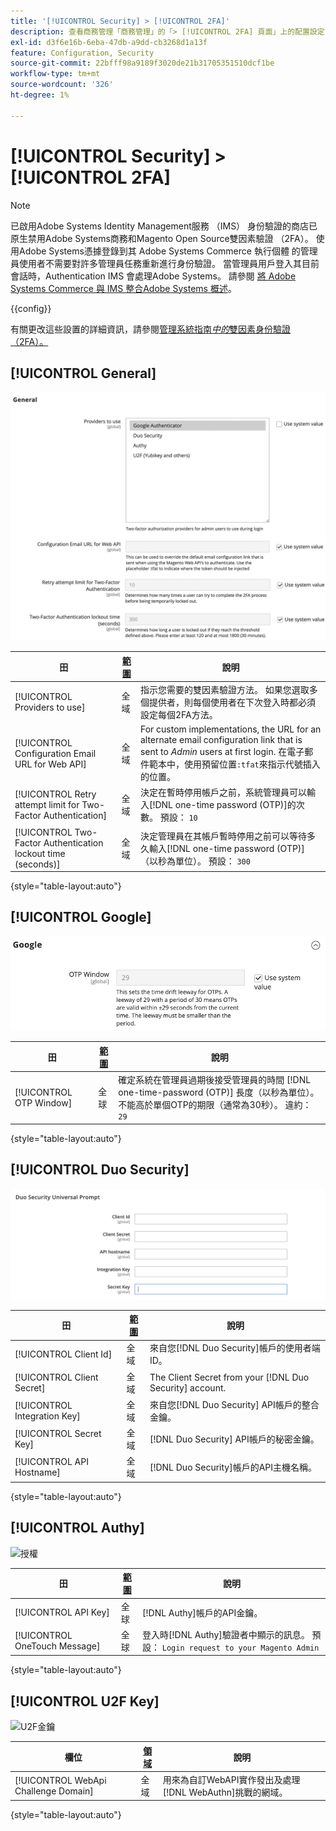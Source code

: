 ```yaml
---
title: '[!UICONTROL Security] > [!UICONTROL 2FA]'
description: 查看商務管理「商務管理」的「> [!UICONTROL 2FA] 頁面」上的配置設定[!UICONTROL Security]。
exl-id: d3f6e16b-6eba-47db-a9dd-cb3268d1a13f
feature: Configuration, Security
source-git-commit: 22bfff98a9189f3020de21b31705351510dcf1be
workflow-type: tm+mt
source-wordcount: '326'
ht-degree: 1%

---
```


# [!UICONTROL Security] > [!UICONTROL 2FA]

>[!NOTE]
>
>已啟用Adobe Systems Identity Management服務 （IMS） 身份驗證的商店已原生禁用Adobe Systems商務和Magento Open Source雙因素驗證 （2FA）。 使用Adobe Systems憑據登錄到其 Adobe Systems Commerce 執行個體 的管理員使用者不需要對許多管理員任務重新進行身份驗證。 當管理員用戶登入其目前會話時，Authentication IMS 會處理Adobe Systems。 請參閱 [將 Adobe Systems Commerce 與 IMS 整合Adobe Systems 概述](https://experienceleague.adobe.com/docs/commerce-admin/start/admin/ims/adobe-ims-integration-overview.html?lang=zh-Hant)。

{{config}}

有關更改這些設置的詳細資訊，請參閱[管理系統指南&#x200B;_中的_&#x200B;雙因素身份驗證 （2FA）。](../../systems/security-two-factor-authentication.md)

## [!UICONTROL General]

![常規](./assets/2fa-general.png)<!-- zoom -->

| 田 | [範圍](../../getting-started/websites-stores-views.md#scope-settings) | 說明 |
|--- |--- |--- |
| [!UICONTROL Providers to use] | 全域 | 指示您需要的雙因素驗證方法。 如果您選取多個提供者，則每個使用者在下次登入時都必須設定每個2FA方法。 |
| [!UICONTROL Configuration Email URL for Web API] | 全域 | For custom implementations, the URL for an alternate email configuration link that is sent to _Admin_ users at first login. 在電子郵件範本中，使用預留位置`:tfat`來指示代號插入的位置。 |
| [!UICONTROL Retry attempt limit for Two-Factor Authentication] | 全域 | 決定在暫時停用帳戶之前，系統管理員可以輸入[!DNL one-time password (OTP)]的次數。 預設： `10` |
| [!UICONTROL Two-Factor Authentication lockout time (seconds)] | 全域 | 決定管理員在其帳戶暫時停用之前可以等待多久輸入[!DNL one-time password (OTP)] （以秒為單位）。 預設： `300` |

{style="table-layout:auto"}

## [!UICONTROL Google]

![谷歌](./assets/2fa-google.png)<!-- zoom -->

| 田 | [範圍](../../getting-started/websites-stores-views.md#scope-settings) | 說明 |
|--- |--- |--- |
| [!UICONTROL OTP Window] | 全球 | 確定系統在管理員過期後接受管理員的時間 [!DNL one-time-password (OTP)] 長度（以秒為單位）。 不能高於單個OTP的期限（通常為30秒）。 違約： `29` |

{style="table-layout:auto"}

## [!UICONTROL Duo Security]

![二重奏安全](./assets/2fa-duo-security.png)<!-- zoom -->

| 田 | [範圍](../../getting-started/websites-stores-views.md#scope-settings) | 說明 |
|--- |--- |--- |
| [!UICONTROL Client Id] | 全域 | 來自您[!DNL Duo Security]帳戶的使用者端ID。 |
| [!UICONTROL Client Secret] | 全域 | The Client Secret from your [!DNL Duo Security] account. |
| [!UICONTROL Integration Key] | 全域 | 來自您[!DNL Duo Security] API帳戶的整合金鑰。 |
| [!UICONTROL Secret Key] | 全域 | [!DNL Duo Security] API帳戶的秘密金鑰。 |
| [!UICONTROL API Hostname] | 全域 | [!DNL Duo Security]帳戶的API主機名稱。 |

{style="table-layout:auto"}

## [!UICONTROL Authy]

![授權](./assets/2fa-authy.png)<!-- zoom -->

| 田 | [範圍](../../getting-started/websites-stores-views.md#scope-settings) | 說明 |
|--- |--- |--- |
| [!UICONTROL API Key] | 全球 | [!DNL Authy]帳戶的API金鑰。 |
| [!UICONTROL OneTouch Message] | 全球 | 登入時[!DNL Authy]驗證者中顯示的訊息。 預設： `Login request to your Magento Admin` |

{style="table-layout:auto"}

## [!UICONTROL U2F Key]

![U2F金鑰](./assets/2fa-u2f-key.png)<!-- zoom -->

| 欄位 | [領域](../../getting-started/websites-stores-views.md#scope-settings) | 說明 |
|--- |--- |--- |
| [!UICONTROL WebApi Challenge Domain] | 全域 | 用來為自訂WebAPI實作發出及處理[!DNL WebAuthn]挑戰的網域。 |

{style="table-layout:auto"}
